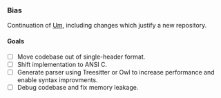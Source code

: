 ### Bias

Continuation of [Um](https://github.com/Sundown/Bias), including changes which justify a new repository.


#### Goals
 - [ ] Move codebase out of single-header format.
 - [ ] Shift implementation to ANSI C.
 - [ ] Generate parser using Treesitter or Owl to increase performance and enable syntax improvments.
 - [ ] Debug codebase and fix memory leakage.
